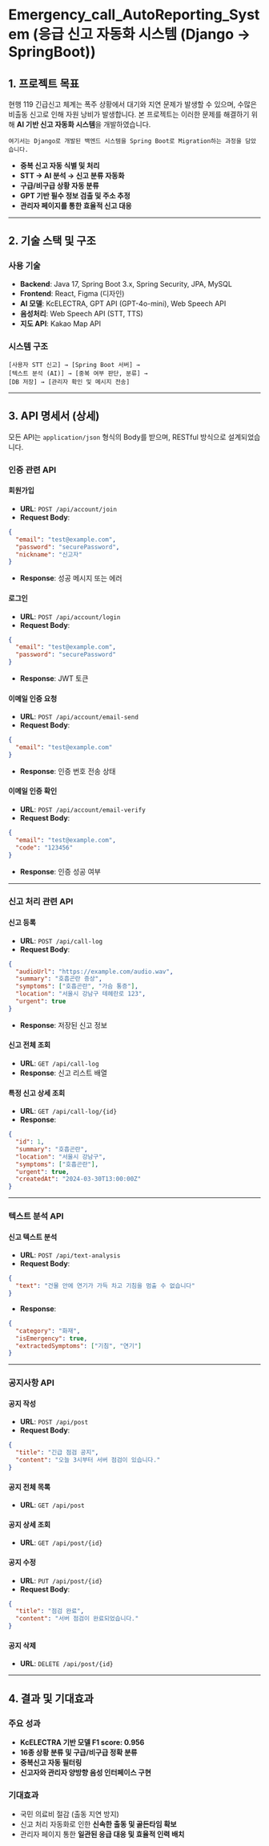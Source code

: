 # Emergency_call_AutoReporting_System (응급 신고 자동화 시스템 (Django -> SpringBoot))

##  1. 프로젝트 목표

현행 119 긴급신고 체계는 폭주 상황에서 대기와 지연 문제가 발생할 수 있으며, 수많은 비출동 신고로 인해 자원 낭비가 발생합니다. 본 프로젝트는 이러한 문제를 해결하기 위해 **AI 기반 신고 자동화 시스템**을 개발하였습니다.


`여기서는 Django로 개발된 백엔드 시스템을 Spring Boot로 Migration하는 과정을 담았습니다.`

- **중복 신고 자동 식별 및 처리**
- **STT → AI 분석 → 신고 분류 자동화**
- **구급/비구급 상황 자동 분류**
- **GPT 기반 필수 정보 검출 및 주소 추정**
- **관리자 페이지를 통한 효율적 신고 대응**

---

##  2. 기술 스택 및 구조

###  사용 기술

- **Backend**: Java 17, Spring Boot 3.x, Spring Security, JPA, MySQL
- **Frontend**: React, Figma (디자인)
- **AI 모델**: KcELECTRA, GPT API (GPT-4o-mini), Web Speech API
- **음성처리**: Web Speech API (STT, TTS)
- **지도 API**: Kakao Map API

###  시스템 구조

```
[사용자 STT 신고] → [Spring Boot 서버] → 
[텍스트 분석 (AI)] → [중복 여부 판단, 분류] → 
[DB 저장] → [관리자 확인 및 메시지 전송]
```

---

##  3. API 명세서 (상세)

모든 API는 `application/json` 형식의 Body를 받으며, RESTful 방식으로 설계되었습니다.

###  인증 관련 API

####  회원가입
- **URL**: `POST /api/account/join`
- **Request Body**:
```json
{
  "email": "test@example.com",
  "password": "securePassword",
  "nickname": "신고자"
}
```
- **Response**: 성공 메시지 또는 에러

####  로그인
- **URL**: `POST /api/account/login`
- **Request Body**:
```json
{
  "email": "test@example.com",
  "password": "securePassword"
}
```
- **Response**: JWT 토큰

####  이메일 인증 요청
- **URL**: `POST /api/account/email-send`
- **Request Body**:
```json
{
  "email": "test@example.com"
}
```
- **Response**: 인증 번호 전송 상태

####  이메일 인증 확인
- **URL**: `POST /api/account/email-verify`
- **Request Body**:
```json
{
  "email": "test@example.com",
  "code": "123456"
}
```
- **Response**: 인증 성공 여부

---

###  신고 처리 관련 API

####  신고 등록
- **URL**: `POST /api/call-log`
- **Request Body**:
```json
{
  "audioUrl": "https://example.com/audio.wav",
  "summary": "호흡곤란 증상",
  "symptoms": ["호흡곤란", "가슴 통증"],
  "location": "서울시 강남구 테헤란로 123",
  "urgent": true
}
```
- **Response**: 저장된 신고 정보

####  신고 전체 조회
- **URL**: `GET /api/call-log`
- **Response**: 신고 리스트 배열

####  특정 신고 상세 조회
- **URL**: `GET /api/call-log/{id}`
- **Response**:
```json
{
  "id": 1,
  "summary": "호흡곤란",
  "location": "서울시 강남구",
  "symptoms": ["호흡곤란"],
  "urgent": true,
  "createdAt": "2024-03-30T13:00:00Z"
}
```

---

###  텍스트 분석 API

####  신고 텍스트 분석
- **URL**: `POST /api/text-analysis`
- **Request Body**:
```json
{
  "text": "건물 안에 연기가 가득 차고 기침을 멈출 수 없습니다"
}
```
- **Response**:
```json
{
  "category": "화재",
  "isEmergency": true,
  "extractedSymptoms": ["기침", "연기"]
}
```

---

###  공지사항 API

####  공지 작성
- **URL**: `POST /api/post`
- **Request Body**:
```json
{
  "title": "긴급 점검 공지",
  "content": "오늘 3시부터 서버 점검이 있습니다."
}
```

####  공지 전체 목록
- **URL**: `GET /api/post`

####  공지 상세 조회
- **URL**: `GET /api/post/{id}`

####  공지 수정
- **URL**: `PUT /api/post/{id}`
- **Request Body**:
```json
{
  "title": "점검 완료",
  "content": "서버 점검이 완료되었습니다."
}
```

####  공지 삭제
- **URL**: `DELETE /api/post/{id}`

---

##  4. 결과 및 기대효과

###  주요 성과
- **KcELECTRA 기반 모델 F1 score: 0.956**
- **16종 상황 분류 및 구급/비구급 정확 분류**
- **중복신고 자동 필터링**
- **신고자와 관리자 양방향 음성 인터페이스 구현**

###  기대효과
- 국민 의료비 절감 (출동 지연 방지)
- 신고 처리 자동화로 인한 **신속한 출동 및 골든타임 확보**
- 관리자 페이지 통한 **일관된 응급 대응 및 효율적 인력 배치**
